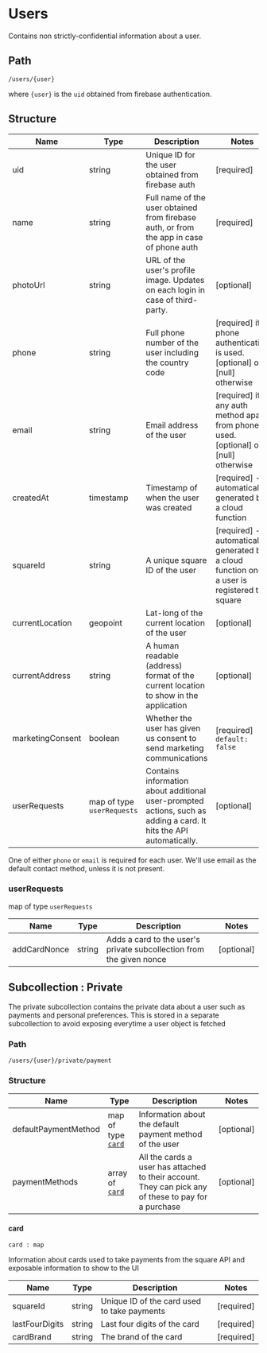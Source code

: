 # Users
Contains non strictly-confidential information about a user.
## Path
`/users/{user}`

where `{user}` is the `uid` obtained from firebase authentication.


## Structure

| Name | Type | Description | Notes
--- |---|------|--
uid|string|Unique ID for the user obtained from firebase auth | [required]
name| string | Full name of the user obtained from firebase auth, or from the app in case of phone auth | [required]
photoUrl | string | URL of the user's profile image. Updates on each login in case of third-party.| [optional] 
phone | string | Full phone number of the user including the country code | [required] if phone authentication is used. [optional] or [null] otherwise
email | string | Email address of the user | [required] if any auth method apart from phone is used. [optional] or [null] otherwise
createdAt | timestamp | Timestamp of when the user was created | [required] - automatically generated by a cloud function
squareId | string | A unique square ID of the user | [required] - automatically generated by a cloud function once a user is registered to square
currentLocation| geopoint | Lat-long of the current location of the user | [optional]
currentAddress | string | A human readable (address) format of the current location to show in the application | [optional]
marketingConsent | boolean | Whether the user has given us consent to send marketing communications | [required] `default: false`
userRequests | map of type `userRequests` | Contains information about additional user-prompted actions, such as adding a card. It hits the API automatically. | [optional]

<aside class="notice">
One of either <code>phone</code> or <code>email</code> is required for each user. We'll use email as the default contact method, unless it is not present.
</aside>

### userRequests
map of type `userRequests`

| Name | Type | Description | Notes
--- |---|------|--
addCardNonce | string | Adds a card to the user's private subcollection from the given nonce | [optional]

## Subcollection : Private
The private subcollection contains the private data about a user such as payments and personal preferences. This is stored in a separate subcollection to avoid exposing everytime a user object is fetched

### Path
`/users/{user}/private/payment`

### Structure

| Name | Type | Description | Notes
--- |---|------|--
defaultPaymentMethod | map of type [`card`](#users-subcollection-private-structure-card) | Information about the default payment method of the user | [optional]
paymentMethods | array of [`card`](#users-subcollection-private-structure-card) | All the cards a user has attached to their account. They can pick any of these to pay for a purchase | [optional]

#### card
`card : map`

Information about cards used to take payments from the square API and exposable information to show to the UI

| Name | Type | Description | Notes
--- |---|------|--
squareId | string | Unique ID of the card used to take payments | [required]
lastFourDigits | string | Last four digits of the card | [required]
cardBrand | string | The brand of the card | [required]